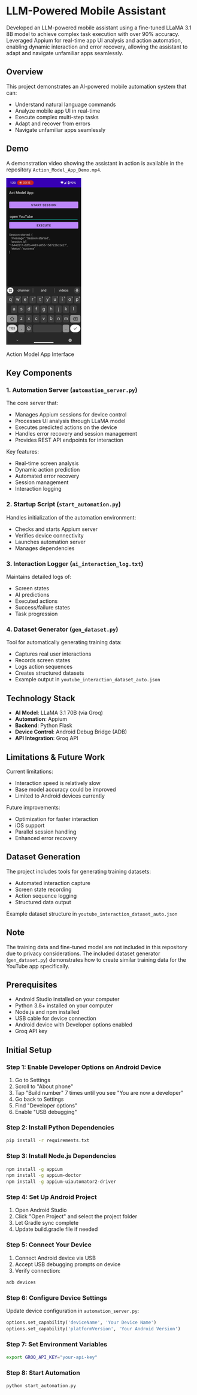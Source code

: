 # LLM-Powered Mobile Assistant

Developed an LLM-powered mobile assistant using a fine-tuned LLaMA 3.1 8B model to achieve complex task execution with over 90% accuracy. Leveraged Appium for real-time app UI analysis and action automation, enabling dynamic interaction and error
recovery, allowing the assistant to adapt and navigate unfamiliar apps seamlessly.

## Overview

This project demonstrates an AI-powered mobile automation system that can:
- Understand natural language commands
- Analyze mobile app UI in real-time
- Execute complex multi-step tasks
- Adapt and recover from errors
- Navigate unfamiliar apps seamlessly

## Demo

A demonstration video showing the assistant in action is available in the repository `Action_Model_App_Demo.mp4`.

<img src="Action_Model_App_SS.png" width="200" alt="Action Model App Interface"/>

Action Model App Interface

## Key Components

### 1. Automation Server (`automation_server.py`)
The core server that:
- Manages Appium sessions for device control
- Processes UI analysis through LLaMA model
- Executes predicted actions on the device
- Handles error recovery and session management
- Provides REST API endpoints for interaction

Key features:
- Real-time screen analysis
- Dynamic action prediction
- Automated error recovery
- Session management
- Interaction logging

### 2. Startup Script (`start_automation.py`) 
Handles initialization of the automation environment:
- Checks and starts Appium server
- Verifies device connectivity
- Launches automation server
- Manages dependencies

### 3. Interaction Logger (`ai_interaction_log.txt`)
Maintains detailed logs of:
- Screen states
- AI predictions
- Executed actions
- Success/failure states
- Task progression

### 4. Dataset Generator (`gen_dataset.py`)
Tool for automatically generating training data:
- Captures real user interactions
- Records screen states
- Logs action sequences
- Creates structured datasets
- Example output in `youtube_interaction_dataset_auto.json`

## Technology Stack

- **AI Model**: LLaMA 3.1 70B (via Groq)
- **Automation**: Appium
- **Backend**: Python Flask
- **Device Control**: Android Debug Bridge (ADB)
- **API Integration**: Groq API


## Limitations & Future Work

Current limitations:
- Interaction speed is relatively slow
- Base model accuracy could be improved
- Limited to Android devices currently

Future improvements:
- Optimization for faster interaction
- iOS support
- Parallel session handling
- Enhanced error recovery

## Dataset Generation

The project includes tools for generating training datasets:
- Automated interaction capture
- Screen state recording
- Action sequence logging
- Structured data output

Example dataset structure in `youtube_interaction_dataset_auto.json`



## Note

The training data and fine-tuned model are not included in this repository due to privacy considerations. The included dataset generator (`gen_dataset.py`) demonstrates how to create similar training data for the YouTube app specifically.

## Prerequisites

- Android Studio installed on your computer
- Python 3.8+ installed on your computer
- Node.js and npm installed
- USB cable for device connection
- Android device with Developer options enabled
- Groq API key

## Initial Setup

### Step 1: Enable Developer Options on Android Device
1. Go to Settings
2. Scroll to "About phone"
3. Tap "Build number" 7 times until you see "You are now a developer"
4. Go back to Settings
5. Find "Developer options"
6. Enable "USB debugging"



### Step 2: Install Python Dependencies
```bash
pip install -r requirements.txt
```

### Step 3: Install Node.js Dependencies
```bash
npm install -g appium
npm install -g appium-doctor
npm install -g appium-uiautomator2-driver
```


### Step 4: Set Up Android Project
1. Open Android Studio
2. Click "Open Project" and select the project folder
3. Let Gradle sync complete
4. Update build.gradle file if needed

### Step 5: Connect Your Device
1. Connect Android device via USB
2. Accept USB debugging prompts on device
3. Verify connection:
```bash
adb devices
```

### Step 6: Configure Device Settings
Update device configuration in `automation_server.py`:
```python
options.set_capability('deviceName', 'Your Device Name')
options.set_capability('platformVersion', 'Your Android Version')
```

### Step 7: Set Environment Variables
```bash
export GROQ_API_KEY="your-api-key"
```

### Step 8: Start Automation
```bash
python start_automation.py
```
